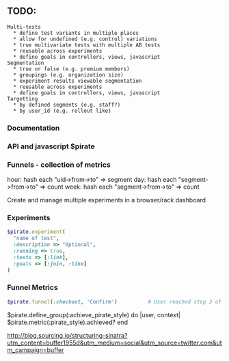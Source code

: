 ## TODO:

    Multi-tests
      * define test variants in multiple places
      * allow for undefined (e.g. control) variations
      * true multivariate tests with multiple AB tests
      * reusable across experiments
      * define goals in controllers, views, javascript
    Segmentation
      * true or false (e.g. premium members)
      * groupings (e.g. organization size)
      * experiment results viewable segmentation
      * reusable across experiments
      * define goals in controllers, views, javascript
    Targetting
      * by defined segments (e.g. staff?)
      * by user_id (e.g. rollout like)

### Documentation

### API and javascript $pirate

### Funnels - collection of metrics

hour: hash each "uid->from->to" => segment
day: hash each "segment->from->to" => count
week: hash each "segment->from->to" => count


Create and manage multiple experiments in a browser/rack dashboard

### Experiments

```ruby
$pirate.experiment(
  "name of test",
  :description => "Optional",
  :running => true,
  :tests => [:link],
  :goals => [:join, :like]
)
```

### Funnel Metrics

```ruby
$pirate.funnel(:checkout, 'Confirm')          # User reached step 3 of funnel (Confirm)
```


$pirate.define_group(:achieve_pirate_style) do |user, context|
  $pirate.metric(:pirate_style).achieved?
end


http://blog.sourcing.io/structuring-sinatra?utm_content=buffer1955d&utm_medium=social&utm_source=twitter.com&utm_campaign=buffer
